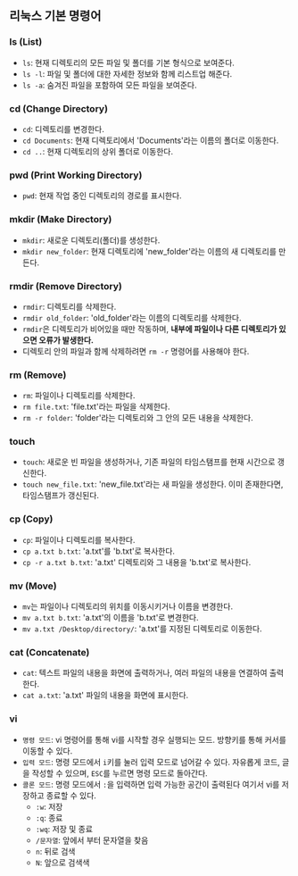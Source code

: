 ## 리눅스 기본 명령어

### ls (List)

- `ls`: 현재 디렉토리의 모든 파일 및 폴더를 기본 형식으로 보여준다.
- `ls -l`: 파일 및 폴더에 대한 자세한 정보와 함께 리스트업 해준다.
- `ls -a`: 숨겨진 파일을 포함하여 모든 파일을 보여준다.

### cd (Change Directory)

- `cd`: 디렉토리를 변경한다.
- `cd Documents`: 현재 디렉토리에서 'Documents'라는 이름의 폴더로 이동한다.
- `cd ..`: 현재 디렉토리의 상위 폴더로 이동한다.

### pwd (Print Working Directory)

- `pwd`: 현재 작업 중인 디렉토리의 경로를 표시한다.

### mkdir (Make Directory)

- `mkdir`: 새로운 디렉토리(폴더)를 생성한다.
- `mkdir new_folder`: 현재 디렉토리에 'new_folder'라는 이름의 새 디렉토리를 만든다.

### rmdir (Remove Directory)

- `rmdir`: 디렉토리를 삭제한다.
- `rmdir old_folder`: 'old_folder'라는 이름의 디렉토리를 삭제한다.
- `rmdir`은 디렉토리가 비어있을 때만 작동하며, **내부에 파일이나 다른 디렉토리가 있으면 오류가 발생한다.**
- 디렉토리 안의 파일과 함께 삭제하려면 `rm -r` 명령어를 사용해야 한다.

### rm (Remove)

- `rm`: 파일이나 디렉토리를 삭제한다.
- `rm file.txt`: 'file.txt'라는 파일을 삭제한다.
- `rm -r folder`: 'folder'라는 디렉토리와 그 안의 모든 내용을 삭제한다.

### touch

- `touch`: 새로운 빈 파일을 생성하거나, 기존 파일의 타임스탬프를 현재 시간으로 갱신한다.
- `touch new_file.txt`: 'new_file.txt'라는 새 파일을 생성한다. 이미 존재한다면, 타임스탬프가 갱신된다.

### cp (Copy)

- `cp`: 파일이나 디렉토리를 복사한다.
- `cp a.txt b.txt`: 'a.txt'를 'b.txt'로 복사한다.
- `cp -r a.txt b.txt`: 'a.txt' 디렉토리와 그 내용을 'b.txt'로 복사한다.

### mv (Move)

- `mv`는 파일이나 디렉토리의 위치를 이동시키거나 이름을 변경한다.
- `mv a.txt b.txt`: 'a.txt'의 이름을 'b.txt'로 변경한다.
- `mv a.txt /Desktop/directory/`: 'a.txt'를 지정된 디렉토리로 이동한다.

### cat (Concatenate)

- `cat`: 텍스트 파일의 내용을 화면에 출력하거나, 여러 파일의 내용을 연결하여 출력한다.
- `cat a.txt`: 'a.txt' 파일의 내용을 화면에 표시한다.

### vi

- `명령 모드`: vi 명령어를 통해 vi를 시작할 경우 실행되는 모드. 방향키를 통해 커서를 이동할 수 있다.
- `입력 모드`: 명령 모드에서 `i`키를 눌러 입력 모드로 넘어갈 수 있다. 자유롭게 코드, 글을 작성할 수 있으며, `ESC`를 누르면 명령 모드로 돌아간다.
- `콜론 모드`: 명령 모드에서 `:`을 입력하면 입력 가능한 공간이 출력된다 여기서 vi를 저장하고 종료할 수 있다.
    * `:w`: 저장
    * `:q`: 종료
    * `:wq`: 저장 및 종료
    * `/문자열`: 앞에서 부터 문자열을 찾음
    * `n`: 뒤로 검색
    * `N`: 앞으로 검색색

